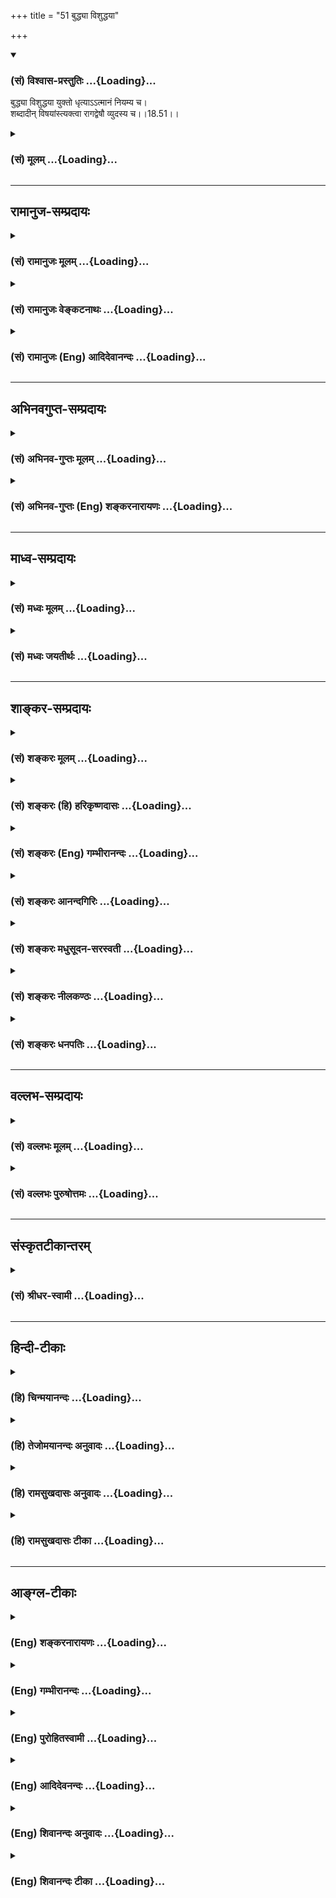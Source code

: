 +++
title = "51 बुद्ध्या विशुद्धया"

+++
<div class="js_include" newlevelforh1="3" title="(सं) विश्वास-प्रस्तुतिः" unfilled url="/purANam/mahAbhAratam/06-bhIShma-parva/02-bhagavad-gItA-parva/saMskRtam/vishvAsa-prastutiH/18_moxa-saMnyAsa-yogaH/51_buddhyA_vishuddha.md">
<details open><summary><h3>(सं) विश्वास-प्रस्तुतिः ...{Loading}...</h3></summary>

बुद्ध्या विशुद्धया युक्तो धृत्याऽऽत्मानं नियम्य च।  
शब्दादीन् विषयांस्त्यक्त्वा रागद्वेषौ व्युदस्य च।।18.51।।
</details>
</div>
<div class="js_include collapsed" newlevelforh1="3" title="(सं) मूलम्" unfilled url="/purANam/mahAbhAratam/06-bhIShma-parva/02-bhagavad-gItA-parva/saMskRtam/mUlam/18_moxa-saMnyAsa-yogaH/51_buddhyA_vishuddha.md">
<details><summary><h3>(सं) मूलम् ...{Loading}...</h3></summary>

बुद्ध्या विशुद्धया युक्तो धृत्याऽऽत्मानं नियम्य च।  
शब्दादीन् विषयांस्त्यक्त्वा रागद्वेषौ व्युदस्य च।।18.51।।
</details>
</div>


_________________
## रामानुज-सम्प्रदायः
<div class="js_include collapsed" newlevelforh1="3" title="(सं) रामानुजः मूलम्" unfilled url="/purANam/mahAbhAratam/06-bhIShma-parva/02-bhagavad-gItA-parva/saMskRtam/rAmAnujaH/mUlam/18_moxa-saMnyAsa-yogaH/51_buddhyA_vishuddha.md">
<details><summary><h3>(सं) रामानुजः मूलम् ...{Loading}...</h3></summary>

।।18.51।।**बुद्ध्या विशुद्धया** यथावस्थितात्मतत्त्वविषयया **युक्तः;
धृत्या आत्मानं नियम्य च**,विषयविमुखीकरणेन योगयोग्यं मनः कृत्वा;
**शब्दादीन् विषयान् त्यक्त्वा** असन्निहितान् कृत्वा; तन्निमित्तौ **च**
रागद्वेषौ व्युदस्य; **विविक्तसेवी** सर्वैः ध्यानविरोधिभिः विविक्ते देशे
वर्तमानः **लघ्वाशी** अत्यशनानशनरहितः; **यतवाक्कायमानसः**
ध्यानाभिमुखीकृतकायवाङ्मनोवृत्तिः; **ध्यानयोगपरो नित्यम्** एवं भूतः सन्
आप्रयाणाद् अहरहः ध्यानयोगपरः; **वैराग्यं समुपाश्रितः**
ध्येयतत्त्वव्यतिरिक्तविषयदोषावमर्शेन तत्र विरागतां वर्धयन् **अहंकारम्;**
अनात्मनी आत्माभिमानं **बलं** तद्विवृद्धिहेतुभूतं वासनाबलं तन्निमित्तं
**दर्पं कामं क्रोधं परिग्रहं विमुच्य; निर्ममः** सर्वेषु अनात्मीयेषु
आत्मीयबुद्धिरहितः **शान्तः** आत्मानुभवैकसुखः; एवंभूतो ध्यानयोगं कुर्वन्
**ब्रह्मभूयाय कल्पते** ब्रह्मभावाय कल्पते सर्वबन्धविनिर्मुक्तो
यथावस्थितम् आत्मानम् अनुभवति इत्यर्थः।

</details>
</div>
<div class="js_include collapsed" newlevelforh1="3" title="(सं) रामानुजः वेङ्कटनाथः" unfilled url="/purANam/mahAbhAratam/06-bhIShma-parva/02-bhagavad-gItA-parva/saMskRtam/rAmAnujaH/venkaTanAthaH/18_moxa-saMnyAsa-yogaH/51_buddhyA_vishuddha.md">
<details><summary><h3>(सं) रामानुजः वेङ्कटनाथः ...{Loading}...</h3></summary>

  
  
।।18.51।। बुद्धिशब्दोऽत्र प्रस्तुतब्रह्मशब्दाभिप्रेतविषयबुद्धिगोचरः;
तस्याः
शुद्धिश्चासमग्रविषयत्वसंशयविपर्ययरूपदोषराहित्यमित्याहयथावस्थितात्मतत्त्वविषययेति। धृत्या
इति पूर्वोक्तसप्रकारसात्त्विकधृतिपरामर्शमाहविषयविमुखीकरणेनेति। अत्र
धृत्या मनोनियमनं कर्मोक्तम् अपि च पूर्वमेव त्यक्तविषयस्य कोऽसौ
तदानीन्तनस्त्यागः इत्यत्राऽऽहअसन्निहितान् कृत्वेति। विषयसन्निधिर्हि
विजितेन्द्रियमपि क्षोभयेदिति भावः। रागद्वेषौ व्युदस्य इति
वैषयिकरागद्वेषयोर्व्युदासस्यापि तादात्विकविषयत्वायवैराग्यं समुपाश्रितः
इत्यनेन पुनरुक्तिपरिहाराय चाऽऽहतन्निमित्ताविति। एतेन
विषयासन्निधानफलप्रदर्शनम्। यद्वा विप्रकृष्टेष्वपि सूक्ष्मसङ्गो
निरोद्धव्य इति भावः। ,विविक्तत्वं रहितत्वम् तत्प्रकृतोपयोगेन विशिनष्टि --
सर्वैर्ध्यानविरोधिभिर्विविक्ते देश इति। लघ्वाशी इत्यनेन
पूर्वोक्तंनात्यश्नतः \[6।16\] इत्यादिकं स्मार्यत
इत्यत्राऽऽहअत्यशनानशनरहित इति। धृत्याऽऽत्मानं नियम्य च
इत्यादिनायतवाक्कायमानसः इत्यस्य
पुनरुक्तिपरिहारायाहध्यानाभिमुखीकृतकायवाङ्मनोवृत्तिरिति।
कायस्याभिमुखीकरणं स्थिरासनादिपरिग्रहः वाचस्तु प्रणवादिव्यतिरिक्तवर्जनम्
मनसस्तु शुभाश्रयालम्बनम्। उक्तानां ध्यानयोगशेषत्वमाहएवम्भूतः सन्निति।
नित्यशब्दविवक्षितमाहआप्रयाणादहरहरितिरागद्वेषौ व्युदस्य इति
वैषयिकरागद्वेषयोर्व्युदासोक्तेःवैराग्यं समुपाश्रितः
इत्येतदाभिमानिकविषयम्; तत्र सम्यगुपाश्रयणं पूर्वसिद्धस्यापि
सम्यगवस्थापनमित्यभिप्रायेणविरागतां वर्धयन्नित्युक्तम्।
एवमहङ्कारादिविमोचनेऽपि द्रष्टव्यम्।  
  
शरीरमनःप्राणादिबलानां योगविरोधित्वाभावात्वासनाबलमिति विशेषितम्।
दर्पोऽत्राहङ्कारबलहेतुकोऽङ्गीकर्तव्यानङ्गीकारः।
योगित्वशान्तत्वादिनिमित्तोऽपि दर्पस्त्याज्यःहृष्टो दृप्यति दृप्तो
धर्ममतिक्रामति \[आ.ध.सू.1।13।4\] इति स्मरणात्।
मनोवाक्कायव्यापारनिवृत्त्यादेरुक्तत्वाच्छान्तशब्दोऽत्र शमहेतुविशेषपर
इत्यत्राऽऽहआत्मानुभवैकसुख इति। इन्द्रियव्यापारोपरतिः क्रोधादिनिवृत्तिश्च
बाह्यसुखनिस्स्पृहत्वात्; तच्च प्रभूतात्मस्वसुखलाभादिति भावः। उक्तेषु
सर्वेषु ध्यानयोगस्याङ्गित्वमाहएवम्भूतो ध्यानयोगं कुर्वन्निति।
ध्यानमेवात्र योगः; ध्यानेन वा योगः। अनन्तरश्लोकार्थपरामर्शेन
ब्रह्मशब्दस्यात्र शुद्धात्मविषयतामाहसर्वबन्धेति।

</details>
</div>
<div class="js_include collapsed" newlevelforh1="3" title="(सं) रामानुजः (Eng) आदिदेवानन्दः" unfilled url="/purANam/mahAbhAratam/06-bhIShma-parva/02-bhagavad-gItA-parva/saMskRtam/rAmAnujaH/english/AdidevAnandaH/18_moxa-saMnyAsa-yogaH/51_buddhyA_vishuddha.md">
<details><summary><h3>(सं) रामानुजः (Eng) आदिदेवानन्दः ...{Loading}...</h3></summary>

18.51 - 18.53 'Endowed with a purified understanding' means endowed with
the Buddhi capable of understanding the self as it is in reality;
'subduing the mind by steadiness' means making the mind fit for
meditation by turning away from external and internal objects;
'relinishing sound and other objects of senses' means keeping them far
away, casting aside love and hate occasioned by them (i.e., the sense
objects). 'Resorting to solitude' means living in a lonely place free
from hindrances to meditation; 'eat but little' means eating neither too
much nor too little; 'restraining speech, body and mind' means directing
the operations of body, speech and mind to meditation; 'ever engaged in
the Yoga of meditation' means being like this, i.e., constantly engaged
in the Yoga of meditation day after day until death; 'taking refuge in
dispassion' means developing aversion to all objects except the one
entity to be meditated upon, by considering the imperfections of all
objects and thus cultivating detachment to everything. Forsaking
'egoism' means abandoning the tendency to consider what is other than
the self, as well as neutralising the power of forcible Vasnas
(tendencies) which nourish (egoism), and the resulting pride, desire,
wrath and possessiveness. 'With no feeling of mine' means free from the
notion that what does not belong to oneself belongs to oneself; 'Who is
tranil' means, who finds sole happiness in experiencing the self. One
who has become like this and performs the Yoga of meditation becomes
worthy for the state of Brahman. The meaning is that, freed from all
bonds, he experiences the self as It really is.

</details>
</div>


_________________
## अभिनवगुप्त-सम्प्रदायः
<div class="js_include collapsed" newlevelforh1="3" title="(सं) अभिनव-गुप्तः मूलम्" unfilled url="/purANam/mahAbhAratam/06-bhIShma-parva/02-bhagavad-gItA-parva/saMskRtam/abhinava-guptaH/mUlam/18_moxa-saMnyAsa-yogaH/51_buddhyA_vishuddha.md">
<details><summary><h3>(सं) अभिनव-गुप्तः मूलम् ...{Loading}...</h3></summary>

।।18.41 -- 18.60।। एवमियता षण्णां प्रत्येकं त्रिस्वरूपत्वं धृत्यादीनां च
प्रतिपादितम्। तन्मध्यात् सात्त्विके राशौ वर्तमानो दैवीं संपदं प्राप्त इह
ज्ञाने योग्यः; त्वं च तथाविधः इत्यर्जुनः प्रोत्साहितः। अधुना तु इदमुच्यते
-- यदि तावदनया ज्ञानबुद्ध्या कर्मणि भवान् प्रवर्तते तदा
स्वधर्मप्रवृत्त्या विज्ञानपूततया च न कर्मसंबन्धस्तव। अथैतन्नानुमन्यसे;
तदवश्यं तव प्रवृत्त्या तावत् भाव्यम् जातेरेव तथाभावे स्थितत्वात्। यतः
सर्वः स्वभावनियतः +++(S;;N स्वस्वभावनियतः )+++ कुतश्चिद्दोषात्
तिरोहिततत्स्वभावः +++(S;;N -- हिततत्तत्स्वभावः )+++ कंचित्कालं भूत्वापि;
तत्तिरोधायकविगमे स्वभावं व्यक्त्यापन्नं लभत एव। तथाहि एवंविधो वर्णनां
स्वभावः। एवमवश्यंभाविन्यां प्रवृत्तौ ततः फलविभागिता भवेत्।। तदाह --
ब्राह्मणेत्यादि अवशोऽपि तत् इत्यन्तम्। ब्राह्मणादीनां
कर्मप्रविभागनिरूपणस्य स्वभावोऽश्यं नातिक्रामति,+++(S; ; N omit न and read
अतिक्रामति )+++ इति क्षत्रियस्वभावस्य भवतोऽनिच्छतोऽपि प्रकृतिः स्वभावाख्या
नियोक्तृताम् अव्यभिचारेण भजते। केवलं तया नियुक्तस्य पुण्यपापसंबन्धः। अतः
मदभिहितविज्ञानप्रमाणपुरःसरीकारेण कर्माण्यनुतिष्ठ। तथा सति बन्धो
निवर्त्स्यति। इत्यस्यार्थस्य परिकरघटनतात्पर्यं +++(S; ; N -- करबन्धघटन --
)+++ महावाक्यार्थस्य। अवान्तरवाक्यानां स्पष्टा ( ष्टोऽ ) र्थः। समासेन +++(S
omits समासेन )+++ ( श्लो. 50 ) संक्षेपेण। ज्ञानस्य; प्रागुक्तस्य। निष्ठां (
ष्ठा ) वाग्जालपरिहारेण निश्चितामाह। बुद्ध्या विशुद्धया इत्यादि सर्वमेतत्
व्याख्यातप्रायमिति न पुनरायस्यते,+++(N -- रारभ्यते )+++।

</details>
</div>
<div class="js_include collapsed" newlevelforh1="3" title="(सं) अभिनव-गुप्तः (Eng) शङ्करनारायणः" unfilled url="/purANam/mahAbhAratam/06-bhIShma-parva/02-bhagavad-gItA-parva/saMskRtam/abhinava-guptaH/english/shankaranArAyaNaH/18_moxa-saMnyAsa-yogaH/51_buddhyA_vishuddha.md">
<details><summary><h3>(सं) अभिनव-गुप्तः (Eng) शङ्करनारायणः ...{Loading}...</h3></summary>

18.51 See Comment under 18.60

</details>
</div>


_________________
## माध्व-सम्प्रदायः
<div class="js_include collapsed" newlevelforh1="3" title="(सं) मध्वः मूलम्" unfilled url="/purANam/mahAbhAratam/06-bhIShma-parva/02-bhagavad-gItA-parva/saMskRtam/madhvaH/mUlam/18_moxa-saMnyAsa-yogaH/51_buddhyA_vishuddha.md">
<details><summary><h3>(सं) मध्वः मूलम् ...{Loading}...</h3></summary>

।।18.51।। Sri Madhvacharya did not comment on this sloka.,

</details>
</div>
<div class="js_include collapsed" newlevelforh1="3" title="(सं) मध्वः जयतीर्थः" unfilled url="/purANam/mahAbhAratam/06-bhIShma-parva/02-bhagavad-gItA-parva/saMskRtam/madhvaH/jayatIrthaH/18_moxa-saMnyAsa-yogaH/51_buddhyA_vishuddha.md">
<details><summary><h3>(सं) मध्वः जयतीर्थः ...{Loading}...</h3></summary>

।।18.51।। Sri Jayatirtha did not comment on this sloka.  
  

</details>
</div>


_________________
## शाङ्कर-सम्प्रदायः
<div class="js_include collapsed" newlevelforh1="3" title="(सं) शङ्करः मूलम्" unfilled url="/purANam/mahAbhAratam/06-bhIShma-parva/02-bhagavad-gItA-parva/saMskRtam/shankaraH/mUlam/18_moxa-saMnyAsa-yogaH/51_buddhyA_vishuddha.md">
<details><summary><h3>(सं) शङ्करः मूलम् ...{Loading}...</h3></summary>

।।18.51।। --,**बुद्ध्या** अध्यवसायलक्षणया **विशुद्धया** मायारहितया
**युक्तः** संपन्नः; **धृत्या** धैर्येण **आत्मानं** कार्यकरणसंघातं
**नियम्य च** नियमनं कृत्वा वशीकृत्य; **शब्दादीन्** शब्दः आदिः येषां तान्
**विषयान् त्यक्त्वा;** सामर्थ्यात् शरीरस्थितिमात्रहेतुभूतान् केवलान्
मुक्त्वा ततः अधिकान् सुखार्थान् त्यक्त्वा इत्यर्थः; शरीरस्थित्यर्थत्वेन
प्राप्तेषु **रागद्वेषौ व्युदस्य** च परित्यज्य च।। ततः --,

</details>
</div>
<div class="js_include collapsed" newlevelforh1="3" title="(सं) शङ्करः (हि) हरिकृष्णदासः" unfilled url="/purANam/mahAbhAratam/06-bhIShma-parva/02-bhagavad-gItA-parva/saMskRtam/shankaraH/hindI/harikRShNadAsaH/18_moxa-saMnyAsa-yogaH/51_buddhyA_vishuddha.md">
<details><summary><h3>(सं) शङ्करः (हि) हरिकृष्णदासः ...{Loading}...</h3></summary>

।।18.51।। वह ज्ञानकी परा निष्ठा किस प्रकार करनी चाहिये सो कहते हैं --,
विशुद्ध -- कपटरहित निश्चयात्मिका बुद्धिसे संपन्न पुरुष; धैर्यसे
कार्यकरणके संघातरूप आत्माको,( शरीरको ) संयम करके -- वशमें करके शब्दादि
विषयोंको; अर्थात् शब्द जिनका आदि है ऐसे सभी विषयोंको छोड़कर; प्रकरणके
अनुसार यहाँ यह अभिप्राय है कि केवल शरीरस्थितिमात्रके लिये जिन विषयोंकी
आवश्यकता है; उनसे अतिरिक्त सुखभोगके लिये जो अधिक विषय हैं; उन सबको
छोड़कर तथा शरीरस्थितिके निमित्त प्राप्त हुए विषयोंमें भी; रागद्वेषका
अभाव करकेत्याग करके।

</details>
</div>
<div class="js_include collapsed" newlevelforh1="3" title="(सं) शङ्करः (Eng) गम्भीरानन्दः" unfilled url="/purANam/mahAbhAratam/06-bhIShma-parva/02-bhagavad-gItA-parva/saMskRtam/shankaraH/english/gambhIrAnandaH/18_moxa-saMnyAsa-yogaH/51_buddhyA_vishuddha.md">
<details><summary><h3>(सं) शङ्करः (Eng) गम्भीरानन्दः ...{Loading}...</h3></summary>

18.51 Yuktah, being endowed; buddhya, with an intellect-which is
identical with the faculty of determination; visuddhaya, pure, free from
maya (delusion); and niyamya, controlling, subduing; atmanam, oneself,
the aggregate of body and organs; dhrtya, with fortitude, with
steadlines; tyaktva, rejecting; visayan, the objects; sabdadin,
beginning from sound -from the context it follows that 'rejecting the
objects' means rejecting all things which are meant for pleasure and are
in excess of those meant only for the mere maintenance of the body; and
vyudasya, eliminating; raga-dvesau, attachment and hatred with regard to
things which come to hand for the maintenance of the body-. Therefore,

</details>
</div>
<div class="js_include collapsed" newlevelforh1="3" title="(सं) शङ्करः आनन्दगिरिः" unfilled url="/purANam/mahAbhAratam/06-bhIShma-parva/02-bhagavad-gItA-parva/saMskRtam/shankaraH/AnandagiriH/18_moxa-saMnyAsa-yogaH/51_buddhyA_vishuddha.md">
<details><summary><h3>(सं) शङ्करः आनन्दगिरिः ...{Loading}...</h3></summary>

।।18.51।। ब्रह्मज्ञानस्य परां निष्ठां प्रतिष्ठापितामनूद्य
श्लोकान्तरमवतारयितुं पृच्छति -- **सेयमिति।** येयं ब्रह्मज्ञानस्य परा
निष्ठा समारोपिता तद्धर्मनिवृत्तिद्वारा ब्रह्मणि
परिसमाप्तिर्ज्ञानसंतानरूपोच्यते सा कार्या सुसंपाद्येति यदुक्तं तत्कथं
केनोपायेनेति प्रश्नार्थः। पृष्टमुपायभेदमुदाहरति -- **बुद्ध्येति।**
अध्यवसायो ब्रह्मात्मत्वनिश्चयः; मायारहितत्वं संशयविपर्ययशून्यत्वम्।
शब्दादिसमस्तविषयत्यागे देहस्थितिरपि दुःस्था स्यादित्याशङ्क्याह --
**सामर्थ्यादिति।** विषयमात्रत्यागे
देहस्थित्यनुपपत्तेर्ज्ञाननिष्ठासिद्धिप्रसङ्गादित्यर्थः।
देहस्थित्यर्थत्वेनानुज्ञातेष्वर्थेषु प्राप्तं रागादि
ज्ञाननिष्ठाप्रतिबन्धकं व्युदस्यति -- **शरीरेति।** परित्यज्य विविक्तसेवी
स्यादिति संबन्धः। बुद्धेर्वैशारद्यं यत्नेन कार्यं करणनियमनम्।

</details>
</div>
<div class="js_include collapsed" newlevelforh1="3" title="(सं) शङ्करः मधुसूदन-सरस्वती" unfilled url="/purANam/mahAbhAratam/06-bhIShma-parva/02-bhagavad-gItA-parva/saMskRtam/shankaraH/madhusUdana-sarasvatI/18_moxa-saMnyAsa-yogaH/51_buddhyA_vishuddha.md">
<details><summary><h3>(सं) शङ्करः मधुसूदन-सरस्वती ...{Loading}...</h3></summary>

।।18.51।। सेयं ज्ञाननिष्ठा सप्रकारोच्यते -- बुद्ध्येति। विशुद्धया
सर्वसंशयविपर्ययशून्यया बुद्ध्याऽहं ब्रह्मास्मीति वेदान्तवाक्यजन्यया
बुद्धिवृत्त्या युक्तः सदा तदन्वितो धृत्या धैर्येणात्मानं
शरीरेन्द्रियसङ्घातं नियम्योन्मार्गप्रवृत्तेर्निवार्यात्मप्रवणं कृत्वा।
चशब्देन योगशास्त्रोक्तं साधनान्तरं समुच्चीयते।
शब्दादीञ्शब्दस्पर्शरूपरसगन्धात् विषयान्भोगेन बन्धहेतून्
सामर्थ्याज्ज्ञाननिष्ठार्थशरीरस्थितिमात्रप्रयोजनानुपयुक्ताननिषिद्धानपि
त्यक्त्वा शरीरस्थितिमात्रार्थेषु च तेषु रागद्वेषौ व्युदस्य परित्यज्य
चकारादन्यदपि ज्ञानविक्षेपकं परित्यज्य। विविक्तसेवीत्यत्र
स्यादित्यध्याहृतेन ब्रह्मभूयाय कल्पत इत्यन्तेनान्वयः।

</details>
</div>
<div class="js_include collapsed" newlevelforh1="3" title="(सं) शङ्करः नीलकण्ठः" unfilled url="/purANam/mahAbhAratam/06-bhIShma-parva/02-bhagavad-gItA-parva/saMskRtam/shankaraH/nIlakaNThaH/18_moxa-saMnyAsa-yogaH/51_buddhyA_vishuddha.md">
<details><summary><h3>(सं) शङ्करः नीलकण्ठः ...{Loading}...</h3></summary>

।।18.51।। तमेव ब्रह्मप्राप्तिप्रकारमाह त्रिभिः -- **बुद्ध्येति।**
बुद्ध्या वेदान्तश्रवणमननपरिपाकोत्थयाऽहं ब्रह्मास्मीति परोक्षनिश्चयरूपया
विशुद्धया सर्वभूतेषु मैत्र्यादिभावनया सम्यग्विशोधितया। धृत्या धैर्येण
योगक्षेमादिनिमित्तवैयग्र्यराहित्येन। आत्मानं देहेन्द्रियसंघातं नियम्य।
दृढासनो भूत्वेत्यर्थः। चकारात्प्राणं च नियम्य। शब्दादीन्
विषयांस्त्यक्त्वा। तत इन्द्रियाणि प्रत्याहृत्येत्यर्थः।
प्रत्याहृतकरणोऽप्यन्तर्मनसैव विषयान्स्मरति तत्परित्यागमाह -- **रागद्वेषौ
व्युदस्य चेति।** संकल्पं त्यक्त्वेत्यर्थः। स हि विषयं परिकल्प्य तत्र
रागं जनयतीति प्रसिद्धम्। यथाचाक्षपादाचार्यसूत्रंदोषनिमित्तं रूपादयो
विषयाः संकल्पकृताः इति। दोषो रागादिः। चकारादयमहमस्मीत्येतमपि भावं
व्युदस्येति ज्ञेयम्। ततो ब्रह्मभूयाय ब्रह्मभावाय तं प्राप्तुं कल्पते
योग्यो भवतीति तृतीयेन संबन्धः।

</details>
</div>
<div class="js_include collapsed" newlevelforh1="3" title="(सं) शङ्करः धनपतिः" unfilled url="/purANam/mahAbhAratam/06-bhIShma-parva/02-bhagavad-gItA-parva/saMskRtam/shankaraH/dhanapatiH/18_moxa-saMnyAsa-yogaH/51_buddhyA_vishuddha.md">
<details><summary><h3>(सं) शङ्करः धनपतिः ...{Loading}...</h3></summary>

।।18.51।। ब्रह्मप्राप्तेः ब्रह्मज्ञानस्य परस्याः निष्ठायाः
समापोपिताऽतद्धर्मनिवृत्तिद्वारा ब्रह्मणि परिसमाप्तेः सुसंपाद्यायाः
प्रतिज्ञातं क्रमं दर्शयति। बुद्य्धा व्यवसायात्मिकया व्यवसायश्च
ब्रह्मात्मज्ञानादेव मोक्षः सचावश्यं संपादनीय इति निश्चयः। विशुद्धया
मायारहितया युक्तः संपन्नः धृत्या धैर्यणात्मानं कार्यकरणसंघातं नियम्य
वशीकृत्य षष्ठाध्यायादावुक्तानामनुक्तानां
ततोऽधिकान्सुखार्थास्त्यक्त्वेत्यर्थः। विषयमात्रेत्यागे
देहस्थित्यनुपपत्त्या ज्ञाननिष्ठाया असिद्धिप्रसङ्गात्। स्यादित्यध्याहृतेन
ब्रह्मभूयाय कल्पत इत्यनेन वा संबन्धः।

</details>
</div>


_________________
## वल्लभ-सम्प्रदायः
<div class="js_include collapsed" newlevelforh1="3" title="(सं) वल्लभः मूलम्" unfilled url="/purANam/mahAbhAratam/06-bhIShma-parva/02-bhagavad-gItA-parva/saMskRtam/vallabhaH/mUlam/18_moxa-saMnyAsa-yogaH/51_buddhyA_vishuddha.md">
<details><summary><h3>(सं) वल्लभः मूलम् ...{Loading}...</h3></summary>

।।18.51 -- 18.53।। तथा हि बुद्ध्येति त्रिभिः। बुद्ध्या
यथोक्तकर्मफलादित्यागाद्विशुद्धया साङ्ख्यमार्गीयया युक्तः
योगेनाव्यभिचारिण्या धृत्याऽऽत्मानं नियम्य च स्वान्तर्यामिध्यानैकनिष्ठः
सर्वत्रानात्मत्वदृष्ट्या वैराग्यं समुपाश्रितः कर्मस्वहम्ममत्वरहितः शान्त
इति पूर्वसूत्रितस्य भाष्यं फलितं तथाभूत आनन्दांशाविर्भूतो ब्रह्मभूयाय
अक्षरब्रह्मात्मभावाय कल्पते; स्वात्मानंब्रह्माहमस्मि इति
यथावदनुभवतीत्यर्थः। इतीयं स्वज्ञानस्य परा निष्ठा
भगवद्गुणसाराविर्भावात्तद्व्यपदेशः प्राज्ञवदिति।

</details>
</div>
<div class="js_include collapsed" newlevelforh1="3" title="(सं) वल्लभः पुरुषोत्तमः" unfilled url="/purANam/mahAbhAratam/06-bhIShma-parva/02-bhagavad-gItA-parva/saMskRtam/vallabhaH/puruShottamaH/18_moxa-saMnyAsa-yogaH/51_buddhyA_vishuddha.md">
<details><summary><h3>(सं) वल्लभः पुरुषोत्तमः ...{Loading}...</h3></summary>

  
  
।।18.51।। तदेवाऽऽह -- बुद्ध्येति। विशुद्धया सर्वसङ्गरहितमदेकनिष्ठया
बुद्ध्या युक्तो धृत्या मदिच्छाज्ञाने दुःखाद्याभासेऽपि
मल्लीलाज्ञानात्मकधैर्येण आत्मानं जीवं नियम्य वशीकृत्य -- चकारेणाऽचलं
कृत्वा -- शब्दादीन् विषयान् इन्द्रियेभ्यस्त्यक्त्वा च पुनः रागद्वेषौ
मित्रशत्रुज्ञानरूपौ व्युदस्य दूरीकृत्य ब्रह्मभूयाय कल्पत इति
तृतीयश्लोकेनान्वयः।  
  

</details>
</div>


_________________
## संस्कृतटीकान्तरम्
<div class="js_include collapsed" newlevelforh1="3" title="(सं) श्रीधर-स्वामी" unfilled url="/purANam/mahAbhAratam/06-bhIShma-parva/02-bhagavad-gItA-parva/saMskRtam/shrIdhara-svAmI/18_moxa-saMnyAsa-yogaH/51_buddhyA_vishuddha.md">
<details><summary><h3>(सं) श्रीधर-स्वामी ...{Loading}...</h3></summary>

।।18.51।। तदेवाह **-- बुद्ध्येति।** उक्तेन प्रकारेण विशुद्धया पूर्वोक्तया
सात्त्विक्या बुद्ध्या युक्तः; धृत्या सात्त्विक्या आत्मानं तामेव बुद्धिं
नियम्य निश्चलां कृत्वा; शब्दादीन्विषयांस्त्यक्त्वा तद्विषयौ रागद्वेषौ च
व्युदस्यबुद्ध्या विशुद्धया युक्तः इत्यादीनांब्रह्मभूयाय कल्पते इति
तृतीयेनान्वयः।

</details>
</div>


_________________
## हिन्दी-टीकाः
<div class="js_include collapsed" newlevelforh1="3" title="(हि) चिन्मयानन्दः" unfilled url="/purANam/mahAbhAratam/06-bhIShma-parva/02-bhagavad-gItA-parva/hindI/chinmayAnandaH/18_moxa-saMnyAsa-yogaH/51_buddhyA_vishuddha.md">
<details><summary><h3>(हि) चिन्मयानन्दः ...{Loading}...</h3></summary>

।।18.51।। विशुद्ध बुद्धि से युक्त अर्थात् जिसका अन्तकरण शुद्ध है।
विषयार्जन और विषयोपभोग की वासनाओं से मुक्त अन्तकरण ही शुद्ध कहलाता है।
विशुद्ध बुद्धि से तात्पर्य सात्त्विकी बुद्धि से भी है। ध्यानाभ्यास के समय
साधक का आन्तरिक सामञ्जस्य और शान्ति दो कारणों से नष्ट हो सकती है। (1)
इन्द्रियों द्वारा विषय ग्रहण से; अथवा (2) मन द्वारा पूर्वानुभूत भोगों के
स्मरण अर्थात् भोगस्मृति से। साधक को सात्त्विकी धृति से मन को संयमित करना
चाहिए अर्थात् ध्यान के समय विषयभोगों का स्मरण नहीं करना चाहिए। इसी
प्रकार; शब्दस्पर्शरूपरसगन्ध इन विषयों को त्यागने का अर्थ यह है कि यदि
इन्द्रिय द्वारा कोई विषय ग्रहण किया भी जाता है; तो उसका चिन्तन प्रारम्भ
नहीं करना चाहिए। यह तभी संभव होगा; जब साधक अपने व्यक्तिगत रागद्वेषों से
मुक्त होगा। इन सबको सम्पादित करने के लिए मन के चारों ओर ज्ञान की प्राचीर
(दीवार) निर्म्ात करनी चाहिए। ज्ञान से ही मन को अपने वश में किया जा सकता
है। मनसंयम और इन्द्रियसंयम को क्रमश शम और दम भी कहते हैं। ध्यानाभ्यास के
साधक के विषय में; और आगे कहते हैं

</details>
</div>
<div class="js_include collapsed" newlevelforh1="3" title="(हि) तेजोमयानन्दः अनुवादः" unfilled url="/purANam/mahAbhAratam/06-bhIShma-parva/02-bhagavad-gItA-parva/hindI/tejomayAnandaH/anuvAdaH/18_moxa-saMnyAsa-yogaH/51_buddhyA_vishuddha.md">
<details><summary><h3>(हि) तेजोमयानन्दः अनुवादः ...{Loading}...</h3></summary>

।।18.51।। विशुद्ध बुद्धि से युक्त, धृति से आत्मसंयम कर, शब्दादि विषयों
को त्याग कर और राग-द्वेष का परित्याग कर....৷৷৷৷।।

</details>
</div>
<div class="js_include collapsed" newlevelforh1="3" title="(हि) रामसुखदासः अनुवादः" unfilled url="/purANam/mahAbhAratam/06-bhIShma-parva/02-bhagavad-gItA-parva/hindI/rAmasukhadAsaH/anuvAdaH/18_moxa-saMnyAsa-yogaH/51_buddhyA_vishuddha.md">
<details><summary><h3>(हि) रामसुखदासः अनुवादः ...{Loading}...</h3></summary>

।।18.51।। जो विशुद्ध (सात्त्विकी) बुद्धिसे युक्त, वैराग्यके आश्रित,
एकान्तका सेवन करनेवाला और नियमित भोजन करनेवाला साधक धैर्यपूर्वक
इन्द्रियोंका नियमन करके, शरीर-वाणी-मनको वशमें करके, शब्दादि विषयोंका
त्याग करके और राग-द्वेषको छोड़कर निरन्तर ध्यानयोगके परायण हो जाता है, वह
अहंकार, बल, दर्प, काम, क्रोध और परिग्रहका त्याग करके एवं निर्मम तथा
शान्त होकर ब्रह्मप्राप्तिका पात्र हो जाता है।

</details>
</div>
<div class="js_include collapsed" newlevelforh1="3" title="(हि) रामसुखदासः टीका" unfilled url="/purANam/mahAbhAratam/06-bhIShma-parva/02-bhagavad-gItA-parva/hindI/rAmasukhadAsaH/TIkA/18_moxa-saMnyAsa-yogaH/51_buddhyA_vishuddha.md">
<details><summary><h3>(हि) रामसुखदासः टीका ...{Loading}...</h3></summary>

।।18.51।।***व्याख्या --***  **बुद्ध्या विशुद्धया युक्तः --** जो
साङ्ख्ययोगी साधक परमात्मतत्त्वको प्राप्त करना चाहता है; उसकी बुद्धि
विशुद्ध अर्थात् सात्त्विकी (गीता 18। 30) हो। उसकी बुद्धिका विवेक साफसाफ
हो; उसमें किञ्चिन्मात्र भी सन्देह न हो। इस साङ्ख्ययोगके प्रकरणमें सबसे
पहले बुद्धिका नाम आया है। इसका तात्पर्य है कि साङ्ख्ययोगीके लिये जिस
विवेककी आवश्यकता है; वह विवेक बुद्धिमें ही प्रकट होता है। उस विवेकसे वह
जडताका त्याग करता है।**वैराग्यं समुपाश्रितः --** जैसे संसारी लोग
रागपूर्वक वस्तु; व्यक्ति आदिके आश्रित रहते हैं; उनको अपना आश्रय; सहारा
मानते हैं; ऐसे ही साङ्ख्ययोगका साधक वैराग्यके आश्रित रहता है अर्थात्
जनसमुदाय; स्थान आदिसे उसकी स्वाभाविक ही निर्लिप्तता बनी रहती है। लौकिक
और पारलौकिक सम्पूर्ण भोगोंसे उसका दृढ़ वैराग्य होता है।**विविक्तसेवी
--** साङ्ख्ययोगके साधकका स्वभाव; उसकी रुचि स्वतःस्वाभाविक एकान्तमें
रहनेकी होती है। एकान्तसेवनकी रुचि होनी तो बढ़िया है; पर उसका आग्रह नहीं
होना चाहिये अर्थात् एकान्त न मिलनेपर मनमें विक्षेप; हलचल नहीं होनी
चाहिये। आग्रह न होनेसे रुचि होनेपर भी एकान्त न मिले; प्रत्युत समुदाय
मिले; खूब हल्लागुल्ला हो; तो भी साधक उकतायेगा नहीं अर्थात्
सिद्धिअसिद्धिमें सम रहेगा। परन्तु आग्रह होगा तो वह उकता जायगा; उससे
समुदाय सहा नहीं जायगा। अतः साधकका स्वभाव तो एकान्तमें रहनेका ही होना
चाहिये; पर एकान्त न मिले तो उसके अन्तःकरणमें हलचल नहीं होनी चाहिये। कारण
कि हलचल होनेसे अन्तःकरणमें संसारकी महत्ता आती है और संसारकी महत्ता आनेपर
हलचल होती है; जो कि ध्यानयोगमें बाधक है। एकान्तमें रहनेसे साधन अधिक होगा;
मन भगवान्में अच्छी तरह लगेगा अन्तःकरण निर्मल बनेगा -- इन बातोंको लेकर
मनमें जो प्रसन्नता होती है; वह साधनमें सहायक होती है। परन्तु एकान्तमें
हल्लागुल्ला करनेवाला कोई नहीं होगा अतः वहाँ नींद अच्छी आयेगी; वहाँ किसी
भी प्रकारसे बैठ जायँ तो कोई देखनेवाला नहीं होगा; वहाँ सब प्रकारसे आराम
रहेगा; एकान्तमें रहनेसे लोग भी ज्यादा मानबड़ाई; आदर करेंगे -- इन बातोंको
लेकर मनमें जो प्रसन्नता होती है; वह साधनमें बाधक होती है क्योंकि यह सब
भोग है। साधकको इन सुखसुविधाओंमें फँसना नहीं चाहिये; प्रत्युत इनसे सदा
सावधान रहना चाहिये।  
  
**लघ्वाशी --** साधकका स्वभाव स्वल्प अर्थात् नियमित और सात्त्विक भोजन
करनेका हो। भोजनके विषयमें हित; मित और मेध्य -- ये तीन बातें बतायी गयी
हैं। हित का तात्पर्य है -- भोजन शरीरके अनुकूल हो। मितका तात्पर्य है --
भोजन न तो अधिक करे और न कम करे; प्रत्युत जितने भोजनसे शरीरनिर्वाह की
जाय; उतना भोजन करे (गीता 6। 16)। भोजनसे शरीर पुष्ट हो जायगा -- ऐसे भावसे
भोजन न करे; प्रत्युत केवल औषधकी तरह क्षुधानिवृत्तिके लिये ही भोजन करे;
जिससे साधनमें विघ्न न पड़े। मेध्यका तात्पर्य है -- भोजन पवित्र हो।  
  
**धृत्यात्मानं नियम्य च --** सांसारिक कितने ही प्रलोभन सामने आनेपर भी
बुद्धिको अपने ध्येय परमात्मतत्त्वसे विचलित न होने देना -- ऐसी दृढ़
सात्त्विकी धृति (गीता 18। 33) के द्वारा इन्द्रियोंका नियमन करे अर्थात्
उनको मर्यादामें रखे। आठों पहर यह जागृति रहे कि इन्द्रियोंके द्वारा
साधनके विरुद्ध कोई भी चेष्टा न हो।  
  
**यतवाक्कायमानसः --** शरीर; वाणी और मनको संयत (वशमें) करना भी साधकके
लिये बहुत जरूरी है (गीता 17। 14 -- 16)। अतः वह शरीरसे वृथा न घूमे;
देखनेसुननेके शौकसे कोई यात्रा न करे। वाणीसे वृथा बातचीत न करे; आवश्यक
होनेपर ही बोले; असत्य न बोले; निन्दाचुगली न करे। मनसे रागपूर्वक संसारका
चिन्तन न करे; प्रत्युत परमात्माका चिन्तन
करे।**शब्दादीन्विषयांस्त्यक्त्वा --** ध्यानके समय बाहरके जितने सम्बन्ध
हैं; जो कि विषयरूपसे आते हैं और जिनसे संयोगजन्य सुख होता है; उन शब्द;
स्पर्श; रूप; रस और गन्ध -- पाँचों विषयोंका स्वरूपसे ही त्याग कर देना
चाहिये। कारण कि विषयोंका रागपूर्वक सेवन करनेवाला ध्यानयोगका साधन नहीं कर
सकता। अगर विषयोंका रागपूर्वक सेवन करेगा तो ध्यानमें वृत्तियाँ (बहिर्मुख
होनेसे) नहीं लगेंगी और विषयोंका चिन्तन होगा।**रागद्वेषौ व्युदस्य च --**
सांसारिक वस्तु महत्त्वशाली है; अपने काममें आनेवाली है; उपयोगी है -- ऐसा
जो भाव है; उसका नाम राग है। तात्पर्य है कि अन्तःकरणमें असत् वस्तुका जो
रंग चढ़ा हुआ है; वह राग है। असत् वस्तु आदिमें राग रहते हुए कोई उनकी
प्राप्तिमें बाधा डालता है; उसके प्रति द्वेष हो जाता है। असत् संसारके किसी
अंशमें राग हो जाय तो दूसरे अंशमें द्वेष हो जाता है -- यह नियम है। जैसे;
शरीरमें राग हो जाय तो शरीरके अनुकूल वस्तुमात्रमें राग हो जाता है और
प्रतिकूल वस्तुमात्रमें द्वेष हो जाता है। संसारके साथ रागसे भी सम्बन्ध
जुड़ता है और द्वेषसे भी सम्बन्ध जुड़ता है। रागवाली बातका भी चिन्तन होता
है और द्वेषवाली बातका भी चिन्तन होता है। इसलिये साधक न राग करे और न
द्वेष करे।  
  
**ध्यानयोगपरो नित्यम् --** साधक नित्य ही ध्यानयोगके परायण रहे अर्थात्
ध्यानके सिवाय दूसरा कोई साधन न करे। ध्यानके समय तो ध्यान करे ही;
व्यवहारके समय अर्थात् चलतेफिरते; खातेपीते; कामधंधा करते समय भी यह ध्यान
(भाव) सदा बना रहे कि वास्तवमें एक परमात्माके सिवाय संसारकी स्वतन्त्र
सत्ता है ही नहीं (गीता 18। 20)।  
  
**अहंकारं बलं दर्पं ৷৷. विमुच्य --** गुणोंको लेकर अपनेमें जो एक विशेषता
दीखती है; उसे अहंकार कहते हैं। जबर्दस्ती करके; विशेषतासे मनमानी करनेका
जो आग्रह (हठ) होता है; उसे बल कहते हैं। जमीनजायदाद आदि बाह्य चीजोंकी
विशेषताको लेकर जो घमंड होता है; उसे दर्प कहते हैं। भोग; पदार्थ तथा
अनुकूल परिस्थिति मिल जाय; इस इच्छाका नाम काम है। अपने स्वार्थ और
अभिमानमें ठेस लगनेपर दूसरोंका अनिष्ट करनेके लिये जो जलनात्मक वृत्ति पैदा
होती है; उसको क्रोध कहते हैं। भोगबुद्धिसे; सुखआरामबुद्धिसे चीजोंका जो
संग्रह किया जाता है; उसे परिग्रह **(टिप्पणी प₀ 947.1)** कहते हैं। साधक
उपर्युक्त अहंकार; बल; दर्प; काम; क्रोध और परिग्रह -- इन सबका त्याग कर
देता है।  
  
**निर्ममः --** अपने पास निर्वाहमात्रकी जो वस्तुएँ हैं और कर्म करनेके
शरीर; इन्द्रियाँ आदि जो साधन हैं; उनमें ममता अर्थात् अपनापन न हो
**(टिप्पणी प₀ 947.2)**। अपना शरीर; वस्तु आदि जो हमें प्रिय लगते हैं;
उनके बने रहनेकी इच्छा न होना निर्मम होना है। जिन व्यक्तियों और वस्तुओंको
हम अपनी मानते हैं; वे आजसे सौ वर्ष पहले भी अपनी नहीं थीं और सौ वर्षके
बाद भी अपनी नहीं रहेंगी। अतः जो अपनी नहीं रहेंगी; उनका उपयोग या सेवा तो
कर सकते हैं; पर उनको,अपनी मानकर अपने पास नहीं रख सकते। अगर उनको अपने पास
नहीं रख सकते तो वे अपने नहीं हैं ऐसा माननेमें क्या बाधा है उनको अपनी न
माननेसे अधिक निर्मम हो जाता है।**शान्तः --** असत् संसारके साथ सम्बन्ध
रखनेसे ही अन्तःकरणमें अशान्ति; हलचल आदि पैदा होते हैं। जडतासे सर्वथा
सम्बन्धविच्छेद होनेपर अशान्ति कभी पासमें आती ही नहीं। फिर रागद्वेष न
रहनेसे साधक हरदम शान्त रहता है।**ब्रह्मभूयाय कल्पते --** ममतारहित और
शान्त मनुष्य (साङ्ख्ययोगका साधक) परमात्मप्राप्तिका अधिकारी बन जाता है
अर्थात् असत्का सर्वथा सम्बन्ध छूटते ही उसमें ब्रह्मप्राप्तिकी योग्यता;
सामर्थ्य आ जाती है। कारण कि जबतक असत् पदार्थोंके साथ सम्बन्ध रहता है;
तबतक परमात्मप्राप्तिकी सामर्थ्य नहीं आती।  
  
***सम्बन्ध --***  उपर्युक्त साधनसामग्रीसे निष्ठा प्राप्त हो जानेपर
क्या होता है -- इसको आगेके श्लोकमें बताते हैं।  
  

</details>
</div>


_________________
## आङ्ग्ल-टीकाः
<div class="js_include collapsed" newlevelforh1="3" title="(Eng) शङ्करनारायणः" unfilled url="/purANam/mahAbhAratam/06-bhIShma-parva/02-bhagavad-gItA-parva/english/shankaranArAyaNaH/18_moxa-saMnyAsa-yogaH/51_buddhyA_vishuddha.md">
<details><summary><h3>(Eng) शङ्करनारायणः ...{Loading}...</h3></summary>

18.51. He, who has got a totally pure intellect by fully controlling his
self (mind) with firmness, and renouncing sense-objects, sound etc., and
driving out desire and hatred;

</details>
</div>
<div class="js_include collapsed" newlevelforh1="3" title="(Eng) गम्भीरानन्दः" unfilled url="/purANam/mahAbhAratam/06-bhIShma-parva/02-bhagavad-gItA-parva/english/gambhIrAnandaH/18_moxa-saMnyAsa-yogaH/51_buddhyA_vishuddha.md">
<details><summary><h3>(Eng) गम्भीरानन्दः ...{Loading}...</h3></summary>

18.51 Being endowed with a pure intellect, and controlling oneself with
fortitude, rejecting the objects-beginning from sound \[Sound, touch,
form and colour, taste and smell.-Tr.\], and eliminating attachment and
hatred;

</details>
</div>
<div class="js_include collapsed" newlevelforh1="3" title="(Eng) पुरोहितस्वामी" unfilled url="/purANam/mahAbhAratam/06-bhIShma-parva/02-bhagavad-gItA-parva/english/purohitasvAmI/18_moxa-saMnyAsa-yogaH/51_buddhyA_vishuddha.md">
<details><summary><h3>(Eng) पुरोहितस्वामी ...{Loading}...</h3></summary>

18.51 Guided always by pure reason, bravely restraining himself,
renouncing the objects of sense and giving up attachment and hatred;

</details>
</div>
<div class="js_include collapsed" newlevelforh1="3" title="(Eng) आदिदेवनन्दः" unfilled url="/purANam/mahAbhAratam/06-bhIShma-parva/02-bhagavad-gItA-parva/english/AdidevanandaH/18_moxa-saMnyAsa-yogaH/51_buddhyA_vishuddha.md">
<details><summary><h3>(Eng) आदिदेवनन्दः ...{Loading}...</h3></summary>

18.51 Endowed by a purified understanding, subduing the mind by
steadiness, relinishing sound and other objectts of the senses and
casting aside love and hate;

</details>
</div>
<div class="js_include collapsed" newlevelforh1="3" title="(Eng) शिवानन्दः अनुवादः" unfilled url="/purANam/mahAbhAratam/06-bhIShma-parva/02-bhagavad-gItA-parva/english/shivAnandaH/anuvAdaH/18_moxa-saMnyAsa-yogaH/51_buddhyA_vishuddha.md">
<details><summary><h3>(Eng) शिवानन्दः अनुवादः ...{Loading}...</h3></summary>

18.51 Endowed with a pure intellect, controlling the self by firmness,
relinishing sound and other objects and abandoning attraction and
hatred.

</details>
</div>
<div class="js_include collapsed" newlevelforh1="3" title="(Eng) शिवानन्दः टीका" unfilled url="/purANam/mahAbhAratam/06-bhIShma-parva/02-bhagavad-gItA-parva/english/shivAnandaH/TIkA/18_moxa-saMnyAsa-yogaH/51_buddhyA_vishuddha.md">
<details><summary><h3>(Eng) शिवानन्दः टीका ...{Loading}...</h3></summary>

18.51 बुद्ध्या with an intellect; विशुद्धया pure; युक्तः endowed; धृत्या
by firmness; आत्मानम् the self; नियम्य controlling; च and; शब्दादीन्
sound and other; विषयान् senseobjects; त्यक्त्वा relinishing; रागद्वेषौ
attraction and hatred; व्युदस्य abandoning; च and.Commentary The lower
self should be controlled with firmness by the Self of pure intellect.
The turbulent senses and the mind should be subdued with the help of the
pure intellect or reason. Pure reason is a great power. Whenever the
senses raise their heads and hiss; they should be hammered by the
powerful rod of pure intellect or reason. Reason is the faculty of
determination.Pure intellect The intellect that is free from lust;
anger; greed; pride; doubt; misconception; etc. It is like a clear
mirror. A pure intellect is Brahman Itself. It can be easily merged in
Brahman. When the pure intellect is merged in Brahman; the reflected
intelligence; Chidabhasa or Jiva; is also absorbed in Brahman. The Jiva
becomes identical with Brahman; just as the ether in the pot becomes one
with the universal ether when the pot is broken.The self The aggregate
of the body and the senses.The aspirant withdraws the senses from their
respective objects again and again through the repeated practice of
Pratyahara (abstraction) and Dama (selfrestraint). Gradually the senses
are fixed in the Self. Their outgoing tendencies are totally curbed. The
aspirant attains supreme control of the senses by constant meditation;
by the practice of dispassion he coners Raga (attachment); and through
the practice of pure love or cosmic love or divine Preme he coners
hatred.He abandons all luxuries. He keeps only those objects which are
necessary for the bare maintenance of the body. He has neither
attachment nor hatred even for those objects which are necessary for
that purpose.

</details>
</div>
